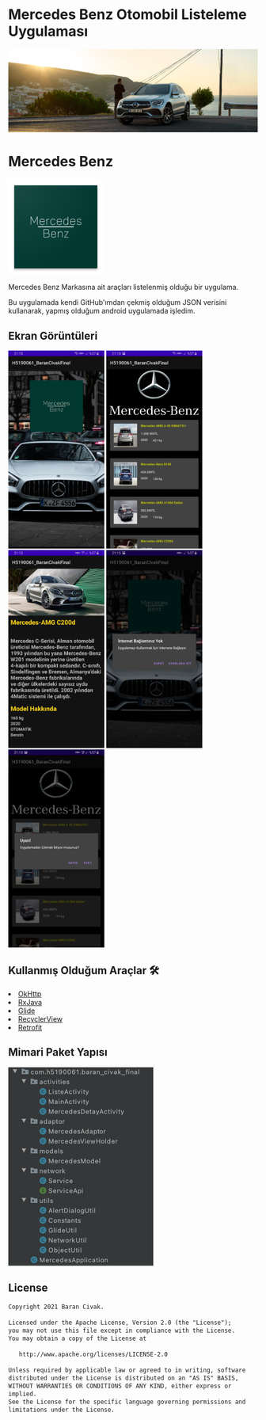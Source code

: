 # Mercedes Benz Otomobil Listeleme Uygulaması

<p align="center">
<img src="https://github.com/Barancvk/h5190061barancivak/blob/main/reportfiles/mercedesbanner2.jpg"/>
</p>

# Mercedes Benz
![appicon](https://github.com/Barancvk/h5190061barancivak/blob/main/reportfiles/ic_launcher.png)

Mercedes Benz Markasına ait araçları listelenmiş olduğu bir uygulama.

Bu uygulamada kendi GitHub'ımdan çekmiş olduğum JSON verisini kullanarak, yapmış olduğum android uygulamada işledim.

<h2 id="Ekran Görüntüleri">Ekran Görüntüleri</h2>
<p>
  <img height= "400"  src="https://github.com/Barancvk/h5190061barancivak/blob/main/reportfiles/mainekrani.jpg" alt="SS1" />
  <img height= "400"  src="https://github.com/Barancvk/h5190061barancivak/blob/main/reportfiles/listeekrani.jpg" alt="SS2" />
  <img height= "400"  src="https://github.com/Barancvk/h5190061barancivak/blob/main/reportfiles/mercedesdetayekrani.jpg" alt="SS3" />
  <img height= "400"  src="https://github.com/Barancvk/h5190061barancivak/blob/main/reportfiles/alertdialog1ekrani.jpg" alt="SS4" />
  <img height= "400"  src="https://github.com/Barancvk/h5190061barancivak/blob/main/reportfiles/alertdialog2ekrani.jpg" alt="SS5" />

</p>

## Kullanmış Olduğum Araçlar 🛠
<li><a href="https://github.com/square/okhttp">OkHttp</a></li>
<li><a href="https://github.com/ReactiveX/RxJava">RxJava</a></li>
<li><a href="https://github.com/bumptech/glide">Glide</a></li>
<li><a href="https://developer.android.com/jetpack/androidx/releases/recyclerview?hl=en">RecyclerView</a></li>
<li><a href="https://github.com/square/retrofit">Retrofit</a></li>


## Mimari Paket Yapısı
![Architecture](https://github.com/Barancvk/h5190061barancivak/blob/main/reportfiles/mimari%20paket%20yap%C4%B1s%C4%B1.png)





License
--------


    Copyright 2021 Baran Civak.

    Licensed under the Apache License, Version 2.0 (the "License");
    you may not use this file except in compliance with the License.
    You may obtain a copy of the License at

       http://www.apache.org/licenses/LICENSE-2.0

    Unless required by applicable law or agreed to in writing, software
    distributed under the License is distributed on an "AS IS" BASIS,
    WITHOUT WARRANTIES OR CONDITIONS OF ANY KIND, either express or implied.
    See the License for the specific language governing permissions and
    limitations under the License.
